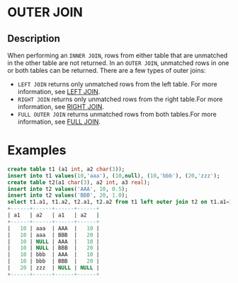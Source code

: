# **OUTER JOIN**

## **Description**

When performing an ``INNER JOIN``, rows from either table that are unmatched in the other table are not returned. In an ``OUTER JOIN``, unmatched rows in one or both tables can be returned. There are a few types of outer joins:

- ``LEFT JOIN`` returns only unmatched rows from the left table. For more information, see [LEFT JOIN](left-join.md).
- ``RIGHT JOIN`` returns only unmatched rows from the right table.For more information, see [RIGHT JOIN](right-join.md).
- ``FULL OUTER JOIN`` returns unmatched rows from both tables.For more information, see [FULL JOIN](full-join.md).

# **Examples**

```sql
create table t1 (a1 int, a2 char(3));
insert into t1 values(10,'aaa'), (10,null), (10,'bbb'), (20,'zzz');
create table t2(a1 char(3), a2 int, a3 real);
insert into t2 values('AAA', 10, 0.5);
insert into t2 values('BBB', 20, 1.0);
select t1.a1, t1.a2, t2.a1, t2.a2 from t1 left outer join t2 on t1.a1=10;
+------+------+------+------+
| a1   | a2   | a1   | a2   |
+------+------+------+------+
|   10 | aaa  | AAA  |   10 |
|   10 | aaa  | BBB  |   20 |
|   10 | NULL | AAA  |   10 |
|   10 | NULL | BBB  |   20 |
|   10 | bbb  | AAA  |   10 |
|   10 | bbb  | BBB  |   20 |
|   20 | zzz  | NULL | NULL |
+------+------+------+------+
```
